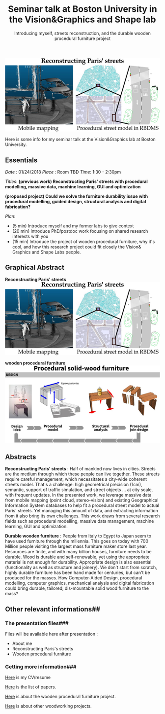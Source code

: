 ﻿---
layout: post
title: Seminar talk at Boston University in the Vision&Graphics and Shape lab
subtitle: Introducing myself, streets reconstruction, and the durable wooden procedural furniture project
tags: [research]
category: research
bigimg: /img/re/streetgen/graphical_candy_streetgen.jpg
---
![talk abstract](/img/re/streetgen/graphical_candy_streetgen.jpg)

Here is some info for my seminar talk at the Vision&Graphics lab at Boston University.

## Essentials ## 
*Date* : 01/24/2018
*Place* : Room TBD
*Time*: 1:30 - 2:30pm  

*Titles*:
**(previous work) Reconstructing Paris' streets with procedural modelling, massive data, machine learning, GUI and optimization**

**(proposed project) Could we solve the furniture durability issue with procedural modelling, guided design, structural analysis and digital fabrication?**

*Plan*:
 - (5 min) Introduce myself and my former labs to give context
 - (20 min) Introduce PhD/postdoc work focusing on shared research interests with you
 - (15 min) Introduce the project of wooden procedural furniture, why it's cool,
    and how this research project could fit closely the Vision& Graphics and Shape Labs people.

## Graphical Abstract ##

**Reconstructing Paris' streets** 
![streetgen eye candy](/img/re/streetgen/graphical_candy_streetgen.jpg)

**wooden procedural furniture** 
![wooden procedural furniture abstract](/img/re/furnitures/overal_procedural_modelling/overal_procedural_modelling_abstract_line.jpg)

## Abstracts ## 
**Reconstructing Paris' streets** : 
   Half of mankind now lives in cities. Streets are the medium through which these people can live together.
   These streets require careful management, which necessitates a city-wide coherent streets model.
   That's a challenge: high geometrical precision (1cm), semantic, support of traffic simulation, and street objects ... at city scale, with frequent updates.
   In the presented work, we leverage massive data from mobile mapping (point cloud, stereo-vision) and existing Geographical Information System databases to help fit a procedural street model to actual Paris' streets.
   Yet managing this amount of data, and extracting information from it also bring its own challenges.
   This work draws from several research fields such as procedural modelling, massive data management, machine learning, GUI and optimization.


**Durable wooden furniture** : 
   People from Italy to Egypt to Japan seem to have used furniture through the millennia. This goes on today with 700 Million people visiting the largest mass furniture maker store last year.
   Resources are finite, and with many billion houses, furniture needs to be durable.
   Wood is durable and self-renewable, yet using the appropriate material is not enough for durability.
   Appropriate design is also essential (functionality as well as structure and joinery).
   We don't start from scratch, highly durable furniture has been hand made for centuries,
   but can't be produced for the masses.
   How Computer-Aided Design, procedural modelling, computer graphics, mechanical analysis and digital fabrication could bring durable, tailored, dis-mountable solid wood furniture to the mass?

   
## Other relevant informations##
### The presentation files###
Files will be available here after presentation :
 - About me
 - Reconstructing Paris's streets
 - Wooden procedural furniture

### Getting more information###
[Here](./CV/) is my CV/resume

[Here](./publi/) is the list of papers.

[Here](./wooden_procedural_furniture/) is about the wooden procedural furniture project.

[Here](./woodworking_projects/) is about other woodworking projects.

